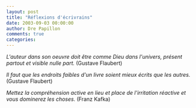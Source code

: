 ```yaml
---
layout: post
title: "Réflexions d'écrivrains"
date: 2003-09-03 00:00:00
author: Dre Papillon
comments: true
categories: 
---
```



*L'auteur dans son oeuvre doit être comme Dieu dans l'univers, présent partout et visible nulle part.*  (Gustave Flaubert)

*Il faut que les endroits faibles d'un livre soient mieux écrits que les autres.*  (Gustave Flaubert)

*Mettez la compréhension active en lieu et place de l'irritation réactive et vous dominerez les choses.*  (Franz Kafka)
